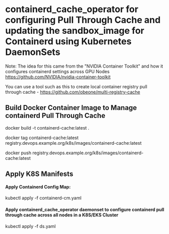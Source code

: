 # containerd_cache_operator for configuring Pull Through Cache and updating the sandbox_image for Containerd using Kubernetes DaemonSets
Note: The idea for this came from the "NVIDIA Container Toolkit" and how it configures containerd settings across GPU Nodes https://github.com/NVIDIA/nvidia-container-toolkit

You can use a tool such as this to create local container registry pull through cache - https://github.com/obeone/multi-registry-cache

## Build Docker Container Image to Manage containerd Pull Through Cache
docker build -t containerd-cache:latest .

docker tag containerd-cache:latest registry.devops.example.org/k8s/images/containerd-cache:latest

docker push registry.devops.example.org/k8s/images/containerd-cache:latest

## Apply K8S Manifests
#### Apply Containerd Config Map:
kubectl apply -f containerd-cm.yaml 
#### Apply containerd_cache_operator daemonset to configure containerd pull through cache across all nodes in a K8S/EKS Cluster
kubectl apply -f ds.yaml 
